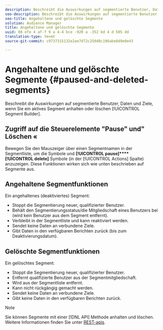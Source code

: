 ```yaml
---
description: Beschreibt die Auswirkungen auf segmentierte Benutzer, Daten und Ziele, wenn Sie ein aktives Segment mit dem Segmentaufbau anhalten oder löschen.
seo-description: Beschreibt die Auswirkungen auf segmentierte Benutzer, Daten und Ziele, wenn Sie ein aktives Segment mit dem Segmentaufbau anhalten oder löschen.
seo-title: Angehaltene und gelöschte Segmente
solution: Audience Manager
title: Angehaltene und gelöschte Segmente
uuid: 88 efe 4 af-f 9 a 4-4 bce -920 a -352 bd 4 d 505 dd
translation-type: tm+mt
source-git-commit: c9737315132e2ae7d72c250d8c196abe8d9e0e43

---
```



# Angehaltene und gelöschte Segmente {#paused-and-deleted-segments}

Beschreibt die Auswirkungen auf segmentierte Benutzer, Daten und Ziele, wenn Sie ein aktives Segment anhalten oder löschen [!UICONTROL Segment Builder].

## Zugriff auf die Steuerelemente &quot;Pause&quot; und&quot; Löschen «

Bewegen Sie den Mauszeiger über einen Segmentnamen in der Segmentliste, um die Symbole und **[!UICONTROL pause]****[!UICONTROL delete]** Symbole (in der [!UICONTROL Actions] Spalte) anzuzeigen. Diese Funktionen wirken sich wie unten beschrieben auf Segmente aus.

## Angehaltene Segmentfunktionen

Ein angehaltenes (deaktiviertes) Segment:

* Stoppt die Segmentierung neuer, qualifizierter Benutzer.
* Behält den Segmentierungsstatus/die Mitgliedschaft eines Benutzers bei (wird kein Benutzer aus dem Segment entfernt).
* Verbleibt in der Segmentliste und kann reaktiviert werden.
* Sendet keine Daten an verbundene Ziele.
* Gibt Daten in den verfügbaren Berichten zurück (bis zum Deaktivierungsdatum).

## Gelöschte Segmentfunktionen

Ein gelöschtes Segment:

* Stoppt die Segmentierung neuer, qualifizierter Benutzer.
* Entfernt qualifizierte Benutzer aus der Segmentmitgliedschaft.
* Wird aus der Segmentliste entfernt.
* Kann nicht rückgängig gemacht werden.
* Sendet keine Daten an verbundene Ziele.
* Gibt keine Daten in den verfügbaren Berichten zurück.

>[!NOTE]
>
>Sie können Segmente mit einer [!DNL API] Methode anhalten und löschen. Weitere Informationen finden Sie unter [REST-apis](../../api/rest-api-main/rest-api-main.md).